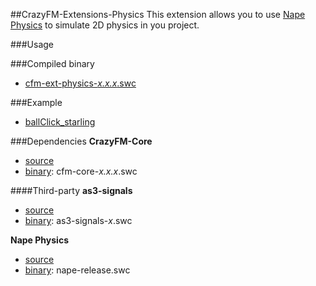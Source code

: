 ##CrazyFM-Extensions-Physics
This extension allows you to use [Nape Physics](https://github.com/deltaluca/www.napephys.com) to simulate 2D physics in you project.

###Usage


###Compiled binary
- [cfm-ext-physics-_x.x.x_.swc](../../dependencies/crazyfm/)

###Example
- [ballClick_starling](https://github.com/CrazyFlasher/crazyfm-examples/tree/master/ballClick_starling_nape)

###Dependencies
**CrazyFM-Core**
- [source](https://github.com/CrazyFlasher/crazyfm/tree/master/core)
- [binary](https://github.com/CrazyFlasher/crazyfm/tree/master/dependencies/crazyfm): cfm-core-_x.x.x_.swc

####Third-party
**as3-signals**
- [source](https://github.com/robertpenner/as3-signals)
- [binary](https://github.com/CrazyFlasher/crazyfm/tree/master/dependencies): as3-signals-_x_.swc

**Nape Physics**
- [source](https://github.com/deltaluca/www.napephys.com)
- [binary](https://github.com/CrazyFlasher/crazyfm/tree/master/dependencies): nape-release.swc